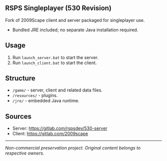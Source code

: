 ## RSPS Singleplayer (530 Revision)

Fork of 2009Scape client and server packaged for singleplayer use.

- Bundled JRE included; no separate Java installation required.

## Usage

1. Run `launch_server.bat` to start the server.  
2. Run `launch_client.bat` to start the client.

## Structure

- `/game/` - server, client and related data files.
- `/resources/` - plugins.
- `/jre/` - embedded Java runtime.

## Sources

- Server: https://gitlab.com/rspsdev/530-server
- Client: https://gitlab.com/2009scape

***

*Non-commercial preservation project. Original content belongs to respective owners.*
